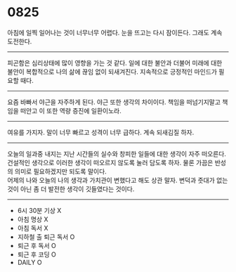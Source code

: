 # 0825

아침에 일찍 일어나는 것이 너무너무 어렵다. 눈을 뜨고는 다시 잠이든다. 그래도 계속 도전한다.
- - -
피곤함은 심리상태에 많이 영향을 가는 것 같다. 일에 대한 불안과 더불어 미래에 대한 불안이 복합적으로 나의 삶에 끊임 없이 되새겨진다. 지속적으로 긍정적인 마인드가 필요할 때다.
- - -
요즘 바빠서 야근을 자주하게 된다. 야근 또한 생각의 차이이다. 책임을 떠넘기지말고 책임을 떠안고 이 또한 역량 증진에 일환이노라.
- - - 
여유를 가지자. 말이 너무 빠르고 성격이 너무 급하다. 계속 되새김질 하자.
- - -
오늘의 일과중 내지는 지난 시간들의 실수와 창피한 일들에 대한 생각이 자주 떠오른다. 건설적인 생각으로 이러한 생각이 떠오르지 않도록 눌러 담도록 하자. 물론 가끔은 반성의 의미로 필요하겠지만 되도록 말이다.  
어제의 나와 오늘의 나의 생각과 가치관이 변했다고 해도 상관 말자. 변덕과 줏대가 없는 것이 아닌 좀 더 발전한 생각이 깃들였다는 것이다.
- - -
- 6시 30분 기상 X
- 아침 명상 X
- 아침 독서 X
- 지하철 출 퇴근 독서 O
- 퇴근 후 독서 O
- 퇴근 후 코딩 O
- DAILY O